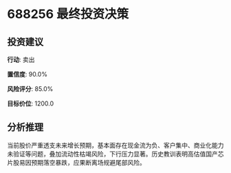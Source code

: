 # 688256 最终投资决策

## 投资建议

**行动**: 卖出

**置信度**: 90.0%

**风险评分**: 85.0%

**目标价位**: 1200.0

## 分析推理

当前股价严重透支未来增长预期，基本面存在现金流为负、客户集中、商业化能力未验证等问题，叠加流动性枯竭风险，下行压力显著。历史教训表明高估值国产芯片股易因预期落空暴跌，应果断离场规避尾部风险。


